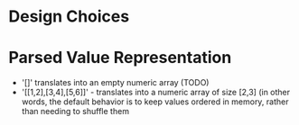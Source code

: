 # Design Choices

# Parsed Value Representation

* '[]' translates into an empty numeric array (TODO)
* '[[1,2],[3,4],[5,6]]' - translates into a numeric array of size [2,3] (in other words, the default behavior is to keep values ordered in memory, rather than needing to shuffle them
